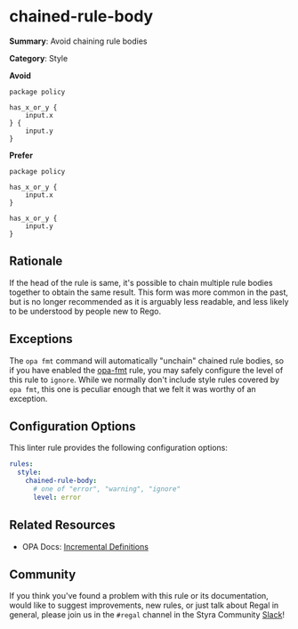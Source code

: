 # chained-rule-body

**Summary**: Avoid chaining rule bodies

**Category**: Style

**Avoid**
```rego
package policy

has_x_or_y {
    input.x
} {
    input.y
}
```

**Prefer**
```rego
package policy

has_x_or_y {
    input.x
}

has_x_or_y {
    input.y
}
```

## Rationale

If the head of the rule is same, it's possible to chain multiple rule bodies together to obtain the same result. This
form was more common in the past, but is no longer recommended as it is arguably less readable, and less likely to be
understood by people new to Rego.

## Exceptions

The `opa fmt` command will automatically "unchain" chained rule bodies, so if you have enabled the [opa-fmt](opa-fmt)
rule, you may safely configure the level of this rule to `ignore`. While we normally don't include style rules covered
by `opa fmt`, this one is peculiar enough that we felt it was worthy of an exception.

## Configuration Options

This linter rule provides the following configuration options:

```yaml
rules:
  style:
    chained-rule-body:
      # one of "error", "warning", "ignore"
      level: error
```

## Related Resources

- OPA Docs: [Incremental Definitions](https://www.openpolicyagent.org/docs/latest/policy-language/#incremental-definitions)

## Community

If you think you've found a problem with this rule or its documentation, would like to suggest improvements, new rules,
or just talk about Regal in general, please join us in the `#regal` channel in the Styra Community
[Slack](https://communityinviter.com/apps/styracommunity/signup)!
